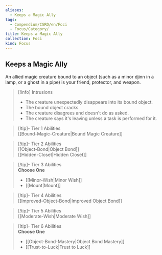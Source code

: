```yaml
---
aliases:
  - Keeps a Magic Ally
tags:
  - Compendium/CSRD/en/Foci
  - Focus/Category/
title: Keeps a Magic Ally
collection: Foci
kind: Focus
---
```

## Keeps a Magic Ally  
An allied magic creature bound to an object (such as a minor djinn in a lamp, or a ghost in a pipe) is your friend, protector, and weapon.  

>[!info] Intrusions  
>- The creature unexpectedly disappears into its bound object.  
>- The bound object cracks.  
>- The creature disagrees and doesn't do as asked.  
>- The creature says it's leaving unless a task is performed for it.  


>[!tip]- Tier 1 Abilities  
> [[Bound-Magic-Creature|Bound Magic Creature]]  


>[!tip]- Tier 2 Abilities  
> [[Object-Bond|Object Bond]]  
> [[Hidden-Closet|Hidden Closet]]  


>[!tip]- Tier 3 Abilities  
> **Choose One**  
>- [[Minor-Wish|Minor Wish]]  
>- [[Mount|Mount]]  


>[!tip]- Tier 4 Abilities  
> [[Improved-Object-Bond|Improved Object Bond]]  


>[!tip]- Tier 5 Abilities  
> [[Moderate-Wish|Moderate Wish]]  


>[!tip]- Tier 6 Abilities  
> **Choose One**  
>- [[Object-Bond-Mastery|Object Bond Mastery]]  
>- [[Trust-to-Luck|Trust to Luck]]